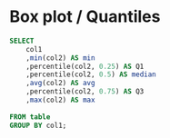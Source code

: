 # Box plot / Quantiles

```sql 
SELECT 
	col1 
	,min(col2) AS min
	,percentile(col2, 0.25) AS Q1
	,percentile(col2, 0.5) AS median
	,avg(col2) AS avg
	,percentile(col2, 0.75) AS Q3
	,max(col2) AS max
		
FROM table
GROUP BY col1;
```